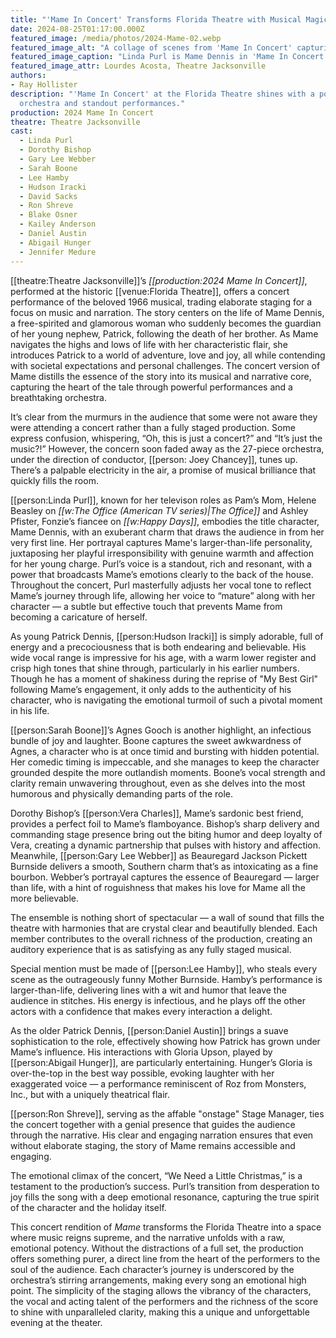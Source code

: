```yaml
---
title: "'Mame In Concert' Transforms Florida Theatre with Musical Magic"
date: 2024-08-25T01:17:00.000Z
featured_image: /media/photos/2024-Mame-02.webp
featured_image_alt: "A collage of scenes from 'Mame In Concert' capturing various emotional performances by Linda Purl and her ensemble at Florida Theatre & Theatre Jacksonville. From triumphant solos to reflective moments, the collage portrays the depth and dynamism of the concert."
featured_image_caption: "Linda Purl is Mame Dennis in 'Mame In Concert' at the Florida Theatre."
featured_image_attr: Lourdes Acosta, Theatre Jacksonville
authors:
- Ray Hollister
description: "'Mame In Concert' at the Florida Theatre shines with a powerful
  orchestra and standout performances."
production: 2024 Mame In Concert
theatre: Theatre Jacksonville
cast:
  - Linda Purl
  - Dorothy Bishop
  - Gary Lee Webber
  - Sarah Boone
  - Lee Hamby
  - Hudson Iracki
  - David Sacks
  - Ron Shreve
  - Blake Osner
  - Kailey Anderson
  - Daniel Austin
  - Abigail Hunger
  - Jennifer Medure
---
```

[[theatre:Theatre Jacksonville]]’s *[[production:2024 Mame In Concert]]*, performed at the historic [[venue:Florida Theatre]], offers a concert performance of the beloved 1966 musical, trading elaborate staging for a focus on music and narration. The story centers on the life of Mame Dennis, a free-spirited and glamorous woman who suddenly becomes the guardian of her young nephew, Patrick, following the death of her brother. As Mame navigates the highs and lows of life with her characteristic flair, she introduces Patrick to a world of adventure, love and joy, all while contending with societal expectations and personal challenges. The concert version of Mame distills the essence of the story into its musical and narrative core, capturing the heart of the tale through powerful performances and a breathtaking orchestra.

It’s clear from the murmurs in the audience that some were not aware they were attending a concert rather than a fully staged production. Some express confusion, whispering, “Oh, this is just a concert?” and “It’s just the music?!” However, the concern soon faded away as the 27-piece orchestra, under the direction of conductor, [[person: Joey Chancey]], tunes up. There’s a palpable electricity in the air, a promise of musical brilliance that quickly fills the room. 

[[person:Linda Purl]], known for her televison roles as Pam’s Mom, Helene Beasley on *[[w:The Office (American TV series)|The Office]]* and Ashley Pfister, Fonzie’s fiancee on *[[w:Happy Days]]*, embodies the title character, Mame Dennis, with an exuberant charm that draws the audience in from her very first line. Her portrayal captures Mame's larger-than-life personality, juxtaposing her playful irresponsibility with genuine warmth and affection for her young charge. Purl’s voice is a standout, rich and resonant, with a power that broadcasts Mame’s emotions clearly to the back of the house. Throughout the concert, Purl masterfully adjusts her vocal tone to reflect Mame’s journey through life, allowing her voice to “mature” along with her character — a subtle but effective touch that prevents Mame from becoming a caricature of herself.

As young Patrick Dennis, [[person:Hudson Iracki]] is simply adorable, full of energy and a precociousness that is both endearing and believable. His wide vocal range is impressive for his age, with a warm lower register and crisp high tones that shine through, particularly in his earlier numbers. Though he has a moment of shakiness during the reprise of "My Best Girl" following Mame’s engagement, it only adds to the authenticity of his character, who is navigating the emotional turmoil of such a pivotal moment in his life.

[[person:Sarah Boone]]’s Agnes Gooch is another highlight, an infectious bundle of joy and laughter. Boone captures the sweet awkwardness of Agnes, a character who is at once timid and bursting with hidden potential. Her comedic timing is impeccable, and she manages to keep the character grounded despite the more outlandish moments. Boone’s vocal strength and clarity remain unwavering throughout, even as she delves into the most humorous and physically demanding parts of the role.

Dorothy Bishop’s [[person:Vera Charles]], Mame’s sardonic best friend, provides a perfect foil to Mame’s flamboyance. Bishop’s sharp delivery and commanding stage presence bring out the biting humor and deep loyalty of Vera, creating a dynamic partnership that pulses with history and affection. Meanwhile, [[person:Gary Lee Webber]] as Beauregard Jackson Pickett Burnside delivers a smooth, Southern charm that’s as intoxicating as a fine bourbon. Webber’s portrayal captures the essence of Beauregard — larger than life, with a hint of roguishness that makes his love for Mame all the more believable.

The ensemble is nothing short of spectacular — a wall of sound that fills the theatre with harmonies that are crystal clear and beautifully blended. Each member contributes to the overall richness of the production, creating an auditory experience that is as satisfying as any fully staged musical.

Special mention must be made of [[person:Lee Hamby]], who steals every scene as the outrageously funny Mother Burnside. Hamby’s performance is larger-than-life, delivering lines with a wit and humor that leave the audience in stitches. His energy is infectious, and he plays off the other actors with a confidence that makes every interaction a delight.

As the older Patrick Dennis, [[person:Daniel Austin]] brings a suave sophistication to the role, effectively showing how Patrick has grown under Mame’s influence. His interactions with Gloria Upson, played by [[person:Abigail Hunger]], are particularly entertaining. Hunger’s Gloria is over-the-top in the best way possible, evoking laughter with her exaggerated voice — a performance reminiscent of Roz from Monsters, Inc., but with a uniquely theatrical flair.

[[person:Ron Shreve]], serving as the affable "onstage" Stage Manager, ties the concert together with a genial presence that guides the audience through the narrative. His clear and engaging narration ensures that even without elaborate staging, the story of Mame remains accessible and engaging.

The emotional climax of the concert, “We Need a Little Christmas,” is a testament to the production’s success. Purl’s transition from desperation to joy fills the song with a deep emotional resonance, capturing the true spirit of the character and the holiday itself.

This concert rendition of *Mame* transforms the Florida Theatre into a space where music reigns supreme, and the narrative unfolds with a raw, emotional potency. Without the distractions of a full set, the production offers something purer, a direct line from the heart of the performers to the soul of the audience. Each character’s journey is underscored by the orchestra’s stirring arrangements, making every song an emotional high point. The simplicity of the staging allows the vibrancy of the characters, the vocal and acting talent of the performers and the richness of the score to shine with unparalleled clarity, making this a unique and unforgettable evening at the theater.